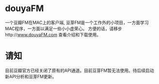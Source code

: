# douyaFM
一个豆瓣FM在MAC上的客户端, 豆芽FM是一个工作外的小项目，一方面学习MAC程序，一方面以满足一些小小虚荣心。
方便的话，请移步http://www.douyaFM.com 查看介绍和下载使用。

# 请知
目前豆瓣官方已经关闭了原有的API通道。目前豆芽FM暂无法使用。待后续启动新API分析和豆芽FM更新。
